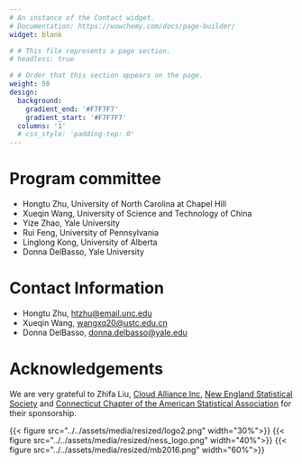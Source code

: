 ```yaml
---
# An instance of the Contact widget.
# Documentation: https://wowchemy.com/docs/page-builder/
widget: blank

# # This file represents a page section.
# headless: true

# # Order that this section appears on the page.
weight: 50
design:
  background:
    gradient_end: '#F7F7F7'
    gradient_start: '#F7F7F7'
  columns: '1'
  # css_style: 'padding-top: 0'
---
```


# Program committee

- Hongtu Zhu, University of North Carolina at Chapel Hill
- Xueqin Wang, University of Science and Technology of China
- Yize Zhao, Yale University
- Rui Feng, University of Pennsylvania
- Linglong Kong, University of Alberta 
- Donna DelBasso, Yale University


# Contact Information

- Hongtu Zhu, htzhu@email.unc.edu
- Xueqin Wang, wangxq20@ustc.edu.cn
- Donna DelBasso, donna.delbasso@yale.edu
  
# Acknowledgements
We are very grateful to Zhifa Liu, [<u>Cloud Alliance Inc</u>](https://www.cloudalliance.tech), [<u>New England Statistical Society</u>](https://nestat.org/) and [<u>Connecticut Chapter of the American Statistical Association</u>](https://community.amstat.org/connecticutchapter/home) for their sponsorship.

{{< figure src="\../../assets/media/resized/logo2.png" width="30%">}}
{{< figure src="\../../assets/media/resized/ness_logo.png" width="40%">}}
{{< figure src="\../../assets/media/resized/mb2016.png" width="60%">}}
